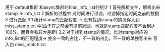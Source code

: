 用于 default集群 和async集群的final_info_list的统计
1 首先解析文件，解析出来 stamp -> info_list
2 解析的过程中 对时间进行过滤，过滤掉指定时间之前的数据
3 进行匹配
3.1 统计stamp的匹配程度 -> 没有找到stamp的情况存入到 miss_stamp.txt 中(由于在之前会有提前返回，也就是stamp匹配程度不会到达100%，而且会有较大差距)
3.2 对于找到stamp的情况，比对stamp对应的info_list的匹配程度-> 完全一致的占比，不一致的占比，不一致的单独写出来 写入到 miss_match.txt